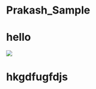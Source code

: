 # Prakash_Sample

# hello
![](https://images.pexels.com/photos/268533/pexels-photo-268533.jpeg?auto=compress&cs=tinysrgb&w=1600)
# hkgdfugfdjs
